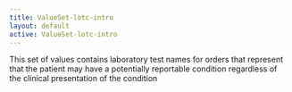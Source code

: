 ```yaml
---
title: ValueSet-lotc-intro
layout: default
active: ValueSet-lotc-intro
---
```


This set of values contains laboratory test names for orders that represent that the patient may have a potentially reportable condition regardless of the clinical presentation of the condition